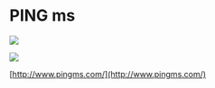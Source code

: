 # PING ms

![](https://raw.githubusercontent.com/pingms/pingms/master/Image-TwoRequestsForEachServer.png "")

![](https://raw.githubusercontent.com/pingms/pingms/master/Image-ResultsArePrecise.png "")

[http://www.pingms.com/](http://www.pingms.com/)

